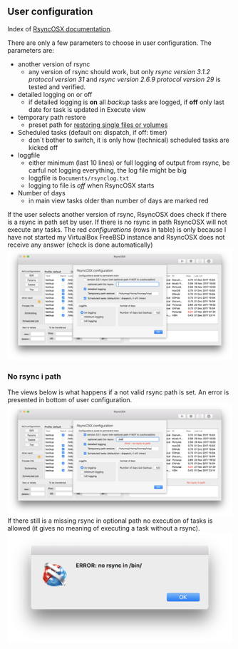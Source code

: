 ## User configuration

Index of [RsyncOSX documentation](https://rsyncosx.github.io/Documentation/).

There are only a few parameters to choose in user configuration. The parameters are:

 - another version of rsync
 	- any version of rsync should work, but only _rsync  version 3.1.2  protocol version 31_ and _rsync  version 2.6.9  protocol version 29_ is tested and verified.
 - detailed logging on or off
 	- if detailed logging is **on** all _backup_ tasks are logged, if **off** only last date for task is updated in Execute view
- temporary path restore
  - preset path for [restoring single files or volumes](CopySingleFiles.md)
- Scheduled tasks (default on: dispatch, if off: timer)
  - don´t bother to switch, it is only how (technical) scheduled tasks are kicked off
- loggfile
  - either minimum (last 10 lines) or full logging of output from rsync, be carful not logging everything, the log file might be big
  - loggfile is `Documents/rsynclog.txt`
  - logging to file is *off* when RsyncOSX starts
- Number of days
  - in main view tasks older than number of days are marked red

If the user selects another version of rsync, RsyncOSX does check if there is a rsync in path set by user. If there is no rsync in path RsyncOSX will not execute any tasks. The red _configurations_ (rows in table) is only because I have not started my VirtualBox FreeBSD instance and RsyncOSX does not receive any answer (check is done automatically)
![](screenshots/master/userconfig/user.png)

### No rsync i path

The views below is what happens if a not valid rsync path is set. An error is presented in bottom of user configuration.
![](screenshots/master/userconfig/user2.png)
If there still is a missing rsync in optional path no execution of tasks is allowed (it gives no meaning of executing a task without a rsync).
![](screenshots/master/userconfig/user3.png)
